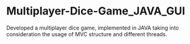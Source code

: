 # Multiplayer-Dice-Game_JAVA_GUI
Developed a multiplayer dice game, implemented in JAVA taking into consideration the usage of MVC structure and different threads.
